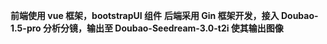 **前端使用 vue 框架，bootstrapUI 组件**
**后端采用 Gin 框架开发，接入 Doubao-1.5-pro 分析分镜，输出至 Doubao-Seedream-3.0-t2i 使其输出图像**
